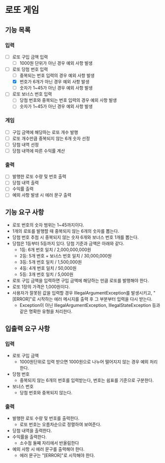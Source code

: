 # 로또 게임

## 기능 목록

### 입력

- [ ] 로또 구입 금액 입력
    - [ ] 1000원 단위가 아닌 경우 예외 사항 발생
- [ ] 로또 당첨 번호 입력
    - [ ] 중복되는 번호 입력의 경우 예외 사항 발생
    - [x] 번호가 6개가 아닌 경우 예외 사항 발생
    - [ ] 숫자가 1~45가 아닌 경우 예외 사항 발생
- [ ] 로또 보너스 번호 입력
    - [ ] 당첨 번호와 중복되는 번호 입력의 경우 예외 사항 발생
    - [ ] 숫자가 1~45가 아닌 경우 예외 사항 발생

### 게임

- [ ] 구입 금액에 해당하는 로또 개수 발행
- [ ] 로또 개수만큼 중복되지 않는 6개 숫자 선정
- [ ] 당첨 내역 선정
- [ ] 당첨 내역에 따른 수익률 계산

### 출력

- [ ] 발행한 로또 수량 및 번호 출력
- [ ] 당첨 내역 출력
- [ ] 수익률 출력
- [ ] 예외 사항 발생 시 에러 문구 출력

## 기능 요구 사항

- 로또 번호의 숫자 범위는 1~45까지이다.
- 1개의 로또를 발행할 때 중복되지 않는 6개의 숫자를 뽑는다.
- 당첨 번호 추첨 시 중복되지 않는 숫자 6개와 보너스 번호 1개를 뽑는다.
- 당첨은 1등부터 5등까지 있다. 당첨 기준과 금액은 아래와 같다.
    - 1등: 6개 번호 일치 / 2,000,000,000원
    - 2등: 5개 번호 + 보너스 번호 일치 / 30,000,000원
    - 3등: 5개 번호 일치 / 1,500,000원
    - 4등: 4개 번호 일치 / 50,000원
    - 5등: 3개 번호 일치 / 5,000원
- 로또 구입 금액을 입력하면 구입 금액에 해당하는 만큼 로또를 발행해야 한다.
- 로또 1장의 가격은 1,000원이다.
- 사용자가 잘못된 값을 입력할 경우 IllegalArgumentException를 발생시키고, "[ERROR]"로 시작하는 에러 메시지를 출력 후 그 부분부터 입력을 다시 받는다.
    - Exception이 아닌 IllegalArgumentException, IllegalStateException 등과 같은 명확한 유형을 처리한다.

## 입출력 요구 사항

### 입력

- 로또 구입 금액
    - 1000원단위로 입력 받으면 1000원으로 나누어 떨어지지 않는 경우 예외 처리한다.
- 당첨 번호
    - 중복되지 않는 6개의 번호를 입력받는다, 번호는 쉼표를 기준으로 구분한다.
- 보너스 번호
    - 당첨 번호와 중복되지 않는다.

### 출력

- 발행한 로또 수량 및 번호를 출력한다.
    - 로또 번호는 오름차순으로 정렬하여 보여준다.
- 당첨 내역을 출력한다.
- 수익률을 출력한다.
    - 소수점 둘째 자리에서 반올림한다
- 예외 사항 시 에러 문구를 출력해야 한다.
    - 에러 문구는 "[ERROR]"로 시작해야 한다.